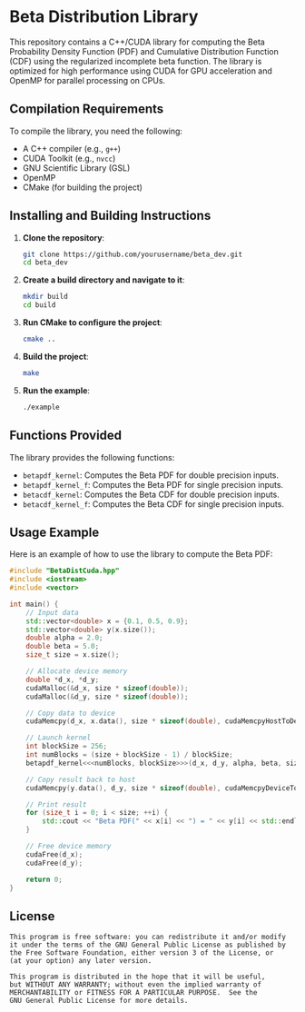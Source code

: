 # Beta Distribution Library

This repository contains a C++/CUDA library for computing the Beta Probability Density Function (PDF) and Cumulative Distribution Function (CDF) using the regularized incomplete beta function. The library is optimized for high performance using CUDA for GPU acceleration and OpenMP for parallel processing on CPUs.

## Compilation Requirements

To compile the library, you need the following:

- A C++ compiler (e.g., `g++`)
- CUDA Toolkit (e.g., `nvcc`)
- GNU Scientific Library (GSL)
- OpenMP
- CMake (for building the project)

## Installing and Building Instructions

1. **Clone the repository**:
   ```sh
   git clone https://github.com/yourusername/beta_dev.git
   cd beta_dev
   ```

2. **Create a build directory and navigate to it**:
   ```sh
   mkdir build
   cd build
   ```

3. **Run CMake to configure the project**:
   ```sh
   cmake ..
   ```

4. **Build the project**:
   ```sh
   make
   ```

5. **Run the example**:
   ```sh
   ./example
   ```

## Functions Provided

The library provides the following functions:

- `betapdf_kernel`: Computes the Beta PDF for double precision inputs.
- `betapdf_kernel_f`: Computes the Beta PDF for single precision inputs.
- `betacdf_kernel`: Computes the Beta CDF for double precision inputs.
- `betacdf_kernel_f`: Computes the Beta CDF for single precision inputs.

## Usage Example

Here is an example of how to use the library to compute the Beta PDF:

```cpp
#include "BetaDistCuda.hpp"
#include <iostream>
#include <vector>

int main() {
    // Input data
    std::vector<double> x = {0.1, 0.5, 0.9};
    std::vector<double> y(x.size());
    double alpha = 2.0;
    double beta = 5.0;
    size_t size = x.size();

    // Allocate device memory
    double *d_x, *d_y;
    cudaMalloc(&d_x, size * sizeof(double));
    cudaMalloc(&d_y, size * sizeof(double));

    // Copy data to device
    cudaMemcpy(d_x, x.data(), size * sizeof(double), cudaMemcpyHostToDevice);

    // Launch kernel
    int blockSize = 256;
    int numBlocks = (size + blockSize - 1) / blockSize;
    betapdf_kernel<<<numBlocks, blockSize>>>(d_x, d_y, alpha, beta, size);

    // Copy result back to host
    cudaMemcpy(y.data(), d_y, size * sizeof(double), cudaMemcpyDeviceToHost);

    // Print result
    for (size_t i = 0; i < size; ++i) {
        std::cout << "Beta PDF(" << x[i] << ") = " << y[i] << std::endl;
    }

    // Free device memory
    cudaFree(d_x);
    cudaFree(d_y);

    return 0;
}
```

## License

    This program is free software: you can redistribute it and/or modify
    it under the terms of the GNU General Public License as published by
    the Free Software Foundation, either version 3 of the License, or
    (at your option) any later version.

    This program is distributed in the hope that it will be useful,
    but WITHOUT ANY WARRANTY; without even the implied warranty of
    MERCHANTABILITY or FITNESS FOR A PARTICULAR PURPOSE.  See the
    GNU General Public License for more details.